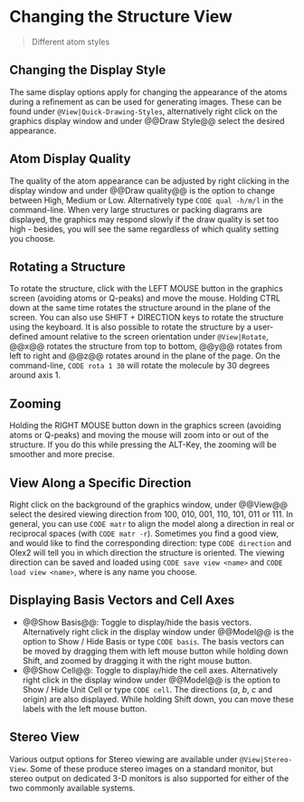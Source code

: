 # Changing the Structure View
> Different atom styles

## Changing the Display Style
The same display options apply for changing the appearance of the atoms during a refinement as can be used for generating images. These can be found under `@View|Quick-Drawing-Styles`, alternatively right click on the graphics display window and under @@Draw Style@@ select the desired appearance.

## Atom Display Quality
The quality of the atom appearance can be adjusted by right clicking in the display window and under @@Draw quality@@ is the option to change between High, Medium or Low. Alternatively type `CODE qual -h/m/l` in the command-line. When very large structures or packing diagrams are displayed, the graphics may respond slowly if the draw quality is set too high - besides, you will see the same regardless of which quality setting you choose.

## Rotating a Structure
To rotate the structure, click with the LEFT MOUSE button in the graphics screen (avoiding atoms or Q-peaks) and move the mouse. Holding CTRL down at the same time rotates the structure around in the plane of the screen. You can also use SHIFT + DIRECTION keys to rotate the structure using the keyboard.
It is also possible to rotate the structure by a user-defined amount relative to the screen orientation under `@View|Rotate`, @@x@@ rotates the structure from top to bottom, @@y@@ rotates from left to right and @@z@@ rotates around in the plane of the page. On the command-line, `CODE rota 1 30` will rotate the molecule by 30 degrees around axis 1.

## Zooming
Holding the RIGHT MOUSE button down in the graphics screen (avoiding atoms or Q-peaks) and moving the mouse will zoom into or out of the structure. If you do this while pressing the ALT-Key, the zooming will be smoother and more precise.

## View Along a Specific Direction
Right click on the background of the graphics window, under @@View@@ select the desired viewing direction from 100, 010, 001, 110, 101, 011 or 111.
In general, you can use `CODE matr` to align the model along a direction in real or reciprocal spaces (with `CODE matr -r`). Sometimes you find a good view, and would like to find the corresponding direction: type `CODE direction` and Olex2 will tell you in which direction the structure is oriented.
The viewing direction can be saved and loaded using `CODE save view <name>` and `CODE load view <name>`, where <name> is any name you choose.

## Displaying Basis Vectors and Cell Axes

- @@Show Basis@@: Toggle to display/hide the basis vectors. Alternatively right click in the display window under @@Model@@ is the option to Show / Hide Basis or type `CODE basis`. The basis vectors can be moved by dragging them with left mouse button while holding down Shift, and zoomed by dragging it with the right mouse button.
- @@Show Cell@@: Toggle to display/hide the cell axes. Alternatively right click in the display window under @@Model@@ is the option to Show / Hide Unit Cell or type `CODE cell`. The directions (*a*, *b*, *c* and origin) are also displayed. While holding Shift down, you can move these labels with the left mouse button.

## Stereo View
Various output options for Stereo viewing are available under `@View|Stereo-View`. Some of these produce stereo images on a standard monitor, but stereo output on dedicated 3-D monitors is also supported for either of the two commonly available systems.

